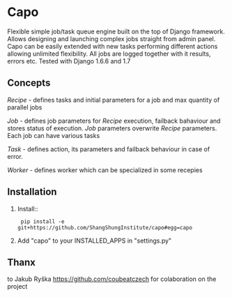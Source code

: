 Capo
====

Flexible simple job/task queue engine built on the top of Django framework.
Allows designing and launching complex jobs straight from admin panel.
Capo can be easily extended with new tasks performing different actions allowing unlimited flexibility.
All jobs are logged together with it results, errors etc. 
Tested with Django 1.6.6 and 1.7

Concepts
--------

*Recipe* - defines tasks and initial parameters for a job and max quantity of parallel jobs

*Job* - defines job parameters for *Recipe* execution, failback bahaviour and stores status of execution. *Job* parameters overwrite *Recipe* parameters. Each job can have various tasks

*Task* - defines action, its parameters and failback behaviour in case of error.

*Worker* - defines worker which can be specialized in some recepies


Installation
------------


1. Install::
    
        pip install -e git+https://github.com/ShangShungInstitute/capo#egg=capo

2. Add "capo" to your INSTALLED_APPS in "settings.py"


Thanx
-----
to Jakub Ryška https://github.com/coubeatczech for colaboration on the project


